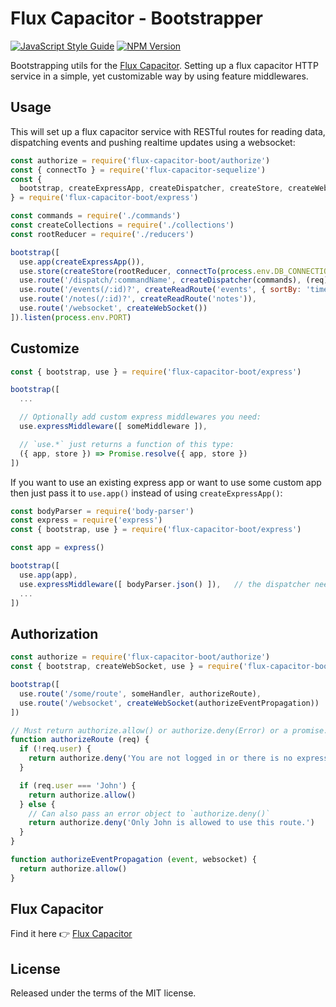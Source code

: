 # Flux Capacitor - Bootstrapper

[![JavaScript Style Guide](https://img.shields.io/badge/code%20style-standard-brightgreen.svg)](http://standardjs.com/)
[![NPM Version](https://img.shields.io/npm/v/flux-capacitor-boot.svg)](https://www.npmjs.com/package/flux-capacitor-boot)

Bootstrapping utils for the [Flux Capacitor](https://github.com/flux-capacitor/flux-capacitor). Setting up a flux capacitor HTTP service in a simple, yet customizable way by using feature middlewares.


## Usage

This will set up a flux capacitor service with RESTful routes for reading data, dispatching events and pushing realtime updates using a websocket:

```js
const authorize = require('flux-capacitor-boot/authorize')
const { connectTo } = require('flux-capacitor-sequelize')
const {
  bootstrap, createExpressApp, createDispatcher, createStore, createWebSocket, use
} = require('flux-capacitor-boot/express')

const commands = require('./commands')
const createCollections = require('./collections')
const rootReducer = require('./reducers')

bootstrap([
  use.app(createExpressApp()),
  use.store(createStore(rootReducer, connectTo(process.env.DB_CONNECTION, createCollections))),
  use.route('/dispatch/:commandName', createDispatcher(commands), (req) => authorize.allow()),
  use.route('/events(/:id)?', createReadRoute('events', { sortBy: 'timestamp', sortOrder: 'DESC' })),
  use.route('/notes(/:id)?', createReadRoute('notes')),
  use.route('/websocket', createWebSocket())
]).listen(process.env.PORT)
```

## Customize

```js
const { bootstrap, use } = require('flux-capacitor-boot/express')

bootstrap([
  ...

  // Optionally add custom express middlewares you need:
  use.expressMiddleware([ someMiddleware ]),

  // `use.*` just returns a function of this type:
  ({ app, store }) => Promise.resolve({ app, store })
])
```


If you want to use an existing express app or want to use some custom app then just pass it to `use.app()` instead of using `createExpressApp()`:

```js
const bodyParser = require('body-parser')
const express = require('express')
const { bootstrap, use } = require('flux-capacitor-boot/express')

const app = express()

bootstrap([
  use.app(app),
  use.expressMiddleware([ bodyParser.json() ]),   // the dispatcher needs this middleware, createExpressApp() would have set it up for us
  ...
])
```


## Authorization

```js
const authorize = require('flux-capacitor-boot/authorize')
const { bootstrap, createWebSocket, use } = require('flux-capacitor-boot/express')

bootstrap([
  use.route('/some/route', someHandler, authorizeRoute),
  use.route('/websocket', createWebSocket(authorizeEventPropagation))
])

// Must return authorize.allow() or authorize.deny(Error) or a promise.
function authorizeRoute (req) {
  if (!req.user) {
    return authorize.deny('You are not logged in or there is no express middleware for authentication set.')
  }

  if (req.user === 'John') {
    return authorize.allow()
  } else {
    // Can also pass an error object to `authorize.deny()`
    return authorize.deny('Only John is allowed to use this route.')
  }
}

function authorizeEventPropagation (event, websocket) {
  return authorize.allow()
}
```


## Flux Capacitor

Find it here 👉 [Flux Capacitor](https://github.com/flux-capacitor/flux-capacitor)


## License

Released under the terms of the MIT license.
